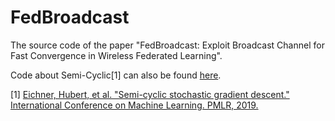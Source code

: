 # FedBroadcast
The source code of the paper "FedBroadcast: Exploit Broadcast Channel for Fast Convergence in Wireless Federated Learning".

Code about Semi-Cyclic[1] can also be found [here](https://github.com/google-research/federated/tree/master/semi_cyclic_sgd).



[1] [Eichner, Hubert, et al. "Semi-cyclic stochastic gradient descent." International Conference on Machine Learning. PMLR, 2019.](https://proceedings.mlr.press/v97/eichner19a.html)
